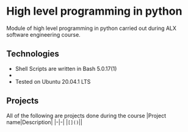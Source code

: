 # High level programming in python
Module of high level programming in python carried out during ALX software
engineering course.
## Technologies
- Shell Scripts are written in Bash 5.0.17(1)
- 
- Tested on Ubuntu 20.04.1 LTS
## Projects
All of the following are projects done during the course
|Project name|Description|
|-|-|
|`[]()`||
